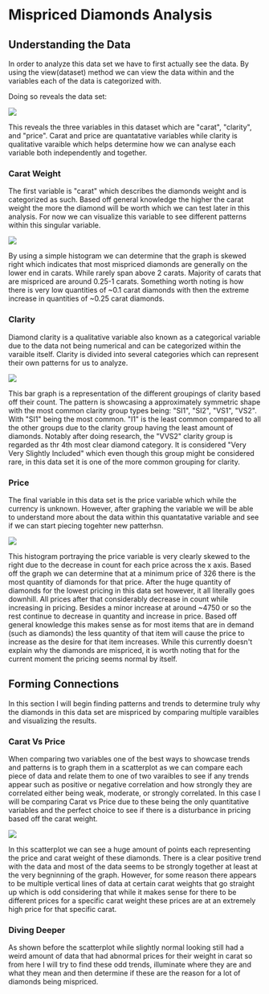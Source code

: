 <h1>Mispriced Diamonds Analysis</h1>

<h2>Understanding the Data</h3>
 <p>In order to analyze this data set we have to first actually see the data. By using the view(dataset) method we can view the data within and the variables each of the data is categorized with.</p>
 <p>Doing so reveals the data set:</p>
 <img src="https://raw.githubusercontent.com/Tyler-Robbins/Mispriced-Diamonds-Analysis/main/image1.png">

 <p>This reveals the three variables in this dataset which are "carat", "clarity", and "price". Carat and price are quantatative variables while clarity is qualitative varaible which
 helps determine how we can analyse each variable both independently and together.</p>

 <h3>Carat Weight</h4>
 <p>The first variable is "carat" which describes the diamonds weight and is categorized as such. Based off general knowledge the higher the carat weight the more the diamond will be worth which we can test later in this analysis. For now we can visualize this variable to see different patterns within this singular variable.</p>
<img src="https://raw.githubusercontent.com/Tyler-Robbins/Mispriced-Diamonds-Analysis/main/image2.png">

<p>By using a simple histogram we can determine that the graph is skewed right which indicates that most mispriced diamonds are generally on the lower end in carats. While rarely span above 2 carats. Majority of carats that are mispriced are around 0.25-1 carats. Something worth noting is how there is very low quantities of ~0.1 carat diamonds with then the extreme increase in quantities of ~0.25 carat diamonds.</p>

<h3>Clarity</h3>
<p>Diamond clarity is a qualitative variable also known as a categorical variable due to the data not being numerical and can be categorized within the varaible itself. Clarity is divided into several categories
which can represent their own patterns for us to analyze.</p>
<img src="https://raw.githubusercontent.com/Tyler-Robbins/Mispriced-Diamonds-Analysis/main/image3.png">

<p>This bar graph is a representation of the different groupings of clarity based off their count. The pattern is showcasing a approximately symmetric shape with the most common clarity group types being: "SI1", "SI2", "VS1", "VS2". With "SI1" being the most common. "I1" is the least common compared to all the other groups due to the clarity group having the least amount of diamonds. Notably after doing research, the "VVS2" clarity group  is regarded as thr 4th most clear diamond category. It is considered "Very Very Slightly Included" which even though this group might be considered rare, in this data set it is one of the more common grouping for clarity.</p>

<h3>Price</h3>
<p>The final variable in this data set is the price variable which while the currency is unknown. However, after graphing the variable we will be able to understand more about the data within this quantatative variable and see if we can start piecing togehter new patterhsn.</p>
<img src="https://raw.githubusercontent.com/Tyler-Robbins/Mispriced-Diamonds-Analysis/main/image4.png">

<p>This histogram portraying the price variable is very clearly skewed to the right due to the decrease in count for each price across the x axis. Based off the graph we can determine that at a minimum price of 326 there is the most quantity of diamonds for that price. After the huge quantity of diamonds for the lowest pricing in this data set however, it all literally goes downhill. All prices after that considerably decrease in count while increasing in pricing. Besides a minor increase at around ~4750 or so the rest continue to decrease in quantity and increase in price. Based off general knowledge this makes sense as for most items that are in demand (such as diamonds) the less quantity of that item will cause the price to increase as the desire for that item increases. While this currently doesn't explain why the diamonds are mispriced, it is worth noting that for the current moment the pricing seems normal by itself. </p>

<h2>Forming Connections</h2>
<p>In this section I will begin finding patterns and trends to determine truly why the diamonds in this data set are mispriced by comparing multiple varaibles and visualizing the results.</p>
<h3>Carat Vs Price</h3>
<p>When comparing two variables one of the best ways to showcase trends and patterns is to graph them in a scatterplot as we can compare each piece of data and relate them to one of two varaibles to see if any trends appear such as positive or negative correlation and how strongly they are correlated either being weak, moderate, or strongly correlated. In this case I will be comparing Carat vs Price due to these being the only quantitative variables and the perfect choice to see if there is a disturbance in pricing based off the carat weight.</p>
<img src="https://raw.githubusercontent.com/Tyler-Robbins/Mispriced-Diamonds-Analysis/main/image5.png">

<p>In this scatterplot we can see a huge amount of points each representing the price and carat weight of these diamonds. There is a clear positive trend with the data and most of the data seems to be strongly together at least at the very begninning of the graph. However, for some reason there appears to be multiple vertical lines of data at certain carat weights that go straight up which is odd considering that while it makes sense for there to be different prices for a specific carat weight these prices are at an extremely high price for that specific carat.</p>

<h3>Diving Deeper</h3>
<o>As shown before the scatterplot while slightly normal looking still had a weird amount of data that had abnormal prices for their weight in carat so from here I will try to find these odd trends, illuminate where they are and what they mean and then determine if these are the reason for a lot of diamonds being mispriced.</o>
